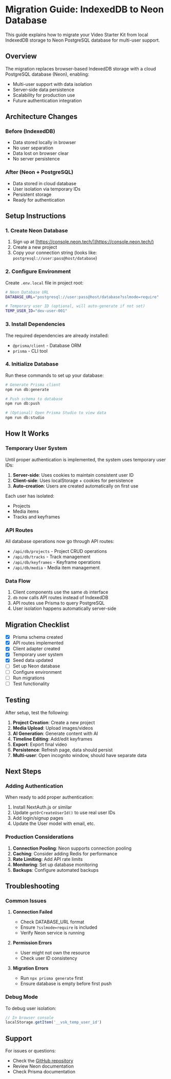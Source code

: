 # Migration Guide: IndexedDB to Neon Database

This guide explains how to migrate your Video Starter Kit from local IndexedDB storage to Neon PostgreSQL database for multi-user support.

## Overview

The migration replaces browser-based IndexedDB storage with a cloud PostgreSQL database (Neon), enabling:
- Multi-user support with data isolation
- Server-side data persistence
- Scalability for production use
- Future authentication integration

## Architecture Changes

### Before (IndexedDB)
- Data stored locally in browser
- No user separation
- Data lost on browser clear
- No server persistence

### After (Neon + PostgreSQL)
- Data stored in cloud database
- User isolation via temporary IDs
- Persistent storage
- Ready for authentication

## Setup Instructions

### 1. Create Neon Database

1. Sign up at [https://console.neon.tech/](https://console.neon.tech/)
2. Create a new project
3. Copy your connection string (looks like: `postgresql://user:pass@host/database`)

### 2. Configure Environment

Create `.env.local` file in project root:

```bash
# Neon Database URL
DATABASE_URL="postgresql://user:pass@host/database?sslmode=require"

# Temporary user ID (optional, will auto-generate if not set)
TEMP_USER_ID="dev-user-001"
```

### 3. Install Dependencies

The required dependencies are already installed:
- `@prisma/client` - Database ORM
- `prisma` - CLI tool

### 4. Initialize Database

Run these commands to set up your database:

```bash
# Generate Prisma client
npm run db:generate

# Push schema to database
npm run db:push

# (Optional) Open Prisma Studio to view data
npm run db:studio
```

## How It Works

### Temporary User System

Until proper authentication is implemented, the system uses temporary user IDs:

1. **Server-side**: Uses cookies to maintain consistent user ID
2. **Client-side**: Uses localStorage + cookies for persistence
3. **Auto-creation**: Users are created automatically on first use

Each user has isolated:
- Projects
- Media items
- Tracks and keyframes

### API Routes

All database operations now go through API routes:

- `/api/db/projects` - Project CRUD operations
- `/api/db/tracks` - Track management
- `/api/db/keyframes` - Keyframe operations
- `/api/db/media` - Media item management

### Data Flow

1. Client components use the same `db` interface
2. `db` now calls API routes instead of IndexedDB
3. API routes use Prisma to query PostgreSQL
4. User isolation happens automatically server-side

## Migration Checklist

- [x] Prisma schema created
- [x] API routes implemented
- [x] Client adapter created
- [x] Temporary user system
- [x] Seed data updated
- [ ] Set up Neon database
- [ ] Configure environment
- [ ] Run migrations
- [ ] Test functionality

## Testing

After setup, test the following:

1. **Project Creation**: Create a new project
2. **Media Upload**: Upload images/videos
3. **AI Generation**: Generate content with AI
4. **Timeline Editing**: Add/edit keyframes
5. **Export**: Export final video
6. **Persistence**: Refresh page, data should persist
7. **Multi-user**: Open incognito window, should have separate data

## Next Steps

### Adding Authentication

When ready to add proper authentication:

1. Install NextAuth.js or similar
2. Update `getOrCreateUserId()` to use real user IDs
3. Add login/signup pages
4. Update the User model with email, etc.

### Production Considerations

1. **Connection Pooling**: Neon supports connection pooling
2. **Caching**: Consider adding Redis for performance
3. **Rate Limiting**: Add API rate limits
4. **Monitoring**: Set up database monitoring
5. **Backups**: Configure automated backups

## Troubleshooting

### Common Issues

1. **Connection Failed**
   - Check DATABASE_URL format
   - Ensure `?sslmode=require` is included
   - Verify Neon service is running

2. **Permission Errors**
   - User might not own the resource
   - Check user ID consistency

3. **Migration Errors**
   - Run `npx prisma generate` first
   - Ensure database is empty before first push

### Debug Mode

To debug user isolation:
```javascript
// In browser console
localStorage.getItem('__vsk_temp_user_id')
```

## Support

For issues or questions:
- Check the [GitHub repository](https://github.com/fal-ai-community/video-starter-kit)
- Review Neon documentation
- Check Prisma documentation 